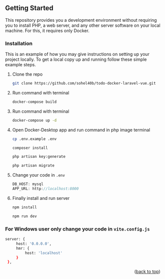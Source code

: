 <a name="readme-top"></a>

<!-- GETTING STARTED -->
## Getting Started

This repository provides you a development environment without requiring you to install PHP, a web server, and any other server software on your local machine. For this, it requires only Docker.

### Installation

This is an example of how you may give instructions on setting up your project locally. To get a local copy up and running follow these simple example steps.

1. Clone the repo
   ```sh
   git clone https://github.com/sohel40b/todo-docker-laravel-vue.git
   ```
2. Run command with terminal
   ```sh
   docker-compose build
   ```
3. Run command with terminal
   ```sh
   docker-compose up -d
   ```
4. Open Docker-Desktop app and run command in php image terminal
   ```sh
   cp .env.example .env
   ```
   ```sh
   composer install
   ```
   ```sh
   php artisan key:generate 
   ```
   ```sh
   php artisan migrate
   ```
5. Change your code in `.env`
   ```js
   DB_HOST: mysql
   APP_URL: http://localhost:8000
   ```
6. Finally install and run server
   ```sh
   npm install
   ```
    ```sh
   npm run dev
   ```
   
 ### For Windows user only change your code in `vite.config.js`
   ```sh
   server: {
        host: '0.0.0.0',
        hmr: {
            host: 'localhost'
        }
    },
   ```

<p align="right">(<a href="#readme-top">back to top</a>)</p>
